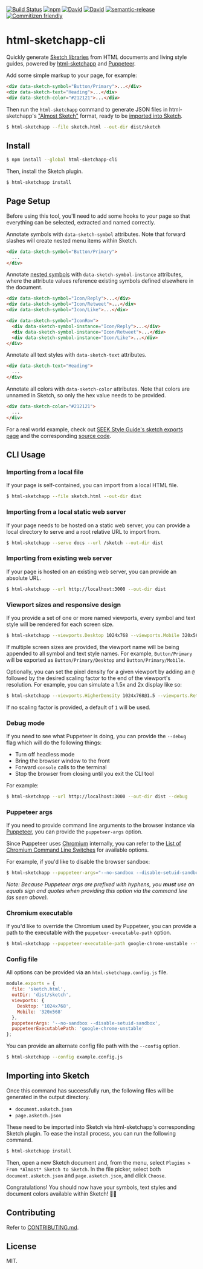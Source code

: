 [![Build Status](https://img.shields.io/travis/seek-oss/html-sketchapp-cli/master.svg?style=flat-square)](http://travis-ci.org/seek-oss/html-sketchapp-cli) [![npm](https://img.shields.io/npm/v/html-sketchapp-cli.svg?style=flat-square)](https://www.npmjs.com/package/html-sketchapp-cli) [![David](https://img.shields.io/david/seek-oss/html-sketchapp-cli.svg?style=flat-square)](https://david-dm.org/seek-oss/html-sketchapp-cli) [![David](https://img.shields.io/david/dev/seek-oss/html-sketchapp-cli.svg?style=flat-square)](https://david-dm.org/seek-oss/html-sketchapp-cli?type=dev) [![semantic-release](https://img.shields.io/badge/%20%20%F0%9F%93%A6%F0%9F%9A%80-semantic--release-e10079.svg?style=flat-square)](https://github.com/semantic-release/semantic-release) [![Commitizen friendly](https://img.shields.io/badge/commitizen-friendly-brightgreen.svg?style=flat-square)](http://commitizen.github.io/cz-cli/)

# html-sketchapp-cli

Quickly generate [Sketch libraries](https://www.sketchapp.com/docs/libraries/) from HTML documents and living style guides, powered by [html-sketchapp](https://github.com/brainly/html-sketchapp) and [Puppeteer](https://github.com/GoogleChrome/puppeteer).

Add some simple markup to your page, for example:

```html
<div data-sketch-symbol="Button/Primary">...</div>
<div data-sketch-text="Heading">...</div>
<div data-sketch-color="#212121">...</div>
```

Then run the `html-sketchapp` command to generate JSON files in html-sketchapp's ["Almost Sketch"](https://github.com/brainly/html-sketchapp#how-does-it-work) format, ready to be [imported into Sketch](#importing-into-sketch).

```bash
$ html-sketchapp --file sketch.html --out-dir dist/sketch
```

## Install

```bash
$ npm install --global html-sketchapp-cli
```

Then, install the Sketch plugin.

```bash
$ html-sketchapp install
```

## Page Setup

Before using this tool, you'll need to add some hooks to your page so that everything can be selected, extracted and named correctly.

Annotate symbols with `data-sketch-symbol` attributes. Note that forward slashes will create nested menu items within Sketch.

```html
<div data-sketch-symbol="Button/Primary">
  ...
</div>
```

Annotate [nested symbols](https://www.sketchapp.com/docs/symbols/nested-symbols) with `data-sketch-symbol-instance` attributes, where the attribute values reference existing symbols defined elsewhere in the document.

```html
<div data-sketch-symbol="Icon/Reply">...</div>
<div data-sketch-symbol="Icon/Retweet">...</div>
<div data-sketch-symbol="Icon/Like">...</div>

<div data-sketch-symbol="IconRow">
  <div data-sketch-symbol-instance="Icon/Reply">...</div>
  <div data-sketch-symbol-instance="Icon/Retweet">...</div>
  <div data-sketch-symbol-instance="Icon/Like">...</div>
</div>
```

Annotate all text styles with `data-sketch-text` attributes.

```html
<div data-sketch-text="Heading">
  ...
</div>
```

Annotate all colors with `data-sketch-color` attributes. Note that colors are unnamed in Sketch, so only the hex value needs to be provided.

```html
<div data-sketch-color="#212121">
  ...
</div>
```

For a real world example, check out [SEEK Style Guide's sketch exports page](http://seek-oss.github.io/seek-style-guide/sketch-exports) and the corresponding [source code](https://github.com/seek-oss/seek-style-guide/blob/master/docs/src/components/SketchExports/SketchExports.js).

## CLI Usage

### Importing from a local file

If your page is self-contained, you can import from a local HTML file.

```bash
$ html-sketchapp --file sketch.html --out-dir dist
```

### Importing from a local static web server

If your page needs to be hosted on a static web server, you can provide a local directory to serve and a root relative URL to import from.

```bash
$ html-sketchapp --serve docs --url /sketch --out-dir dist
```

### Importing from existing web server

If your page is hosted on an existing web server, you can provide an absolute URL.

```bash
$ html-sketchapp --url http://localhost:3000 --out-dir dist
```

### Viewport sizes and responsive design

If you provide a set of one or more named viewports, every symbol and text style will be rendered for each screen size.

```bash
$ html-sketchapp --viewports.Desktop 1024x768 --viewports.Mobile 320x568 --file sketch.html --out-dir dist
```

If multiple screen sizes are provided, the viewport name will be being appended to all symbol and text style names. For example, `Button/Primary` will be exported as `Button/Primary/Desktop` and `Button/Primary/Mobile`.

Optionally, you can set the pixel density for a given viewport by adding an `@` followed by the desired scaling factor to the end of the viewport's resolution. For example, you can simulate a 1.5x and 2x display like so:

```bash
$ html-sketchapp --viewports.HigherDensity 1024x768@1.5 --viewports.Retina 1024x768@2 --file sketch.html --out-dir dist
```

If no scaling factor is provided, a default of `1` will be used.

### Debug mode

If you need to see what Puppeteer is doing, you can provide the `--debug` flag which will do the following things:
- Turn off headless mode
- Bring the browser window to the front
- Forward `console` calls to the terminal
- Stop the browser from closing until you exit the CLI tool

For example:

```bash
$ html-sketchapp --url http://localhost:3000 --out-dir dist --debug
```

### Puppeteer args

If you need to provide command line arguments to the browser instance via [Puppeteer](https://github.com/GoogleChrome/puppeteer), you can provide the `puppeteer-args` option.

Since Puppeteer uses [Chromium](https://www.chromium.org/Home) internally, you can refer to the [List of Chromium Command Line Switches](https://peter.sh/experiments/chromium-command-line-switches) for available options.

For example, if you'd like to disable the browser sandbox:

```bash
$ html-sketchapp --puppeteer-args="--no-sandbox --disable-setuid-sandbox" --file sketch.html --out-dir dist
```

*Note: Because Puppeteer args are prefixed with hyphens, you **must** use an equals sign and quotes when providing this option via the command line (as seen above).*

### Chromium executable

If you'd like to override the Chromium used by Puppeteer, you can provide a path to the executable with the `puppeteer-executable-path` option.

```bash
$ html-sketchapp --puppeteer-executable-path google-chrome-unstable --file sketch.html --out-dir dist
```

### Config file

All options can be provided via an `html-sketchapp.config.js` file.

```js
module.exports = {
  file: 'sketch.html',
  outDir: 'dist/sketch',
  viewports: {
    Desktop: '1024x768',
    Mobile: '320x568'
  },
  puppeteerArgs: '--no-sandbox --disable-setuid-sandbox',
  puppeteerExecutablePath: 'google-chrome-unstable'
};
```

You can provide an alternate config file path with the `--config` option.

```bash
$ html-sketchapp --config example.config.js
```

## Importing into Sketch

Once this command has successfully run, the following files will be generated in the output directory.

- `document.asketch.json`
- `page.asketch.json`

These need to be imported into Sketch via html-sketchapp's corresponding Sketch plugin. To ease the install process, you can run the following command.

```bash
$ html-sketchapp install
```

Then, open a new Sketch document and, from the menu, select `Plugins > From *Almost* Sketch to Sketch`. In the file picker, select both `document.asketch.json` and `page.asketch.json`, and click `Choose`.

Congratulations! You should now have your symbols, text styles and document colors available within Sketch! 💎🎉

## Contributing

Refer to [CONTRIBUTING.md](./CONTRIBUTING.md).

## License

MIT.
